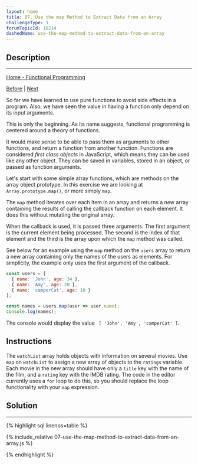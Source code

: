 ```yaml
---
layout: home
title: 07. Use the map Method to Extract Data from an Array
challengeType: 1
forumTopicId: 18214
dashedName: use-the-map-method-to-extract-data-from-an-array
---
```


<div class="row">
<div class="columnStmt" markdown="1">

## Description
------

[Home -  Functional Programming](./README.md) 

[Before](./06-refactor-global-variables-out-of-functions.md)  | [Next](./08-implement-map-on-a-prototype.md) 

So far we have learned to use pure functions to avoid side effects in a program. Also, we have seen the value in having a function only depend on its input arguments.

This is only the beginning. As its name suggests, functional programming is centered around a theory of functions.

It would make sense to be able to pass them as arguments to other functions, and return a function from another function. Functions are considered <dfn>first class objects</dfn> in JavaScript, which means they can be used like any other object. They can be saved in variables, stored in an object, or passed as function arguments.

Let's start with some simple array functions, which are methods on the array object prototype. In this exercise we are looking at `Array.prototype.map()`, or more simply `map`.

The `map` method iterates over each item in an array and returns a new array containing the results of calling the callback function on each element. It does this without mutating the original array.

When the callback is used, it is passed three arguments. The first argument is the current element being processed. The second is the index of that element and the third is the array upon which the `map` method was called.

See below for an example using the `map` method on the `users` array to return a new array containing only the names of the users as elements. For simplicity, the example only uses the first argument of the callback.

```js
const users = [
  { name: 'John', age: 34 },
  { name: 'Amy', age: 20 },
  { name: 'camperCat', age: 10 }
];

const names = users.map(user => user.name);
console.log(names);
```

The console would display the value ` [ 'John', 'Amy', 'camperCat' ]`.

##  Instructions 

The `watchList` array holds objects with information on several movies. Use `map` on `watchList` to assign a new array of objects to the `ratings` variable. Each movie in the new array should have only a `title` key with the name of the film, and a `rating` key with the IMDB rating. The code in the editor currently uses a `for` loop to do this, so you should replace the loop functionality with your `map` expression.

</div>
<div class="columnSol" markdown="1">

## Solution
------

{% highlight sql linenos=table %}

{% include_relative 07-use-the-map-method-to-extract-data-from-an-array.js %}

{% endhighlight %}

</div>
</div>


